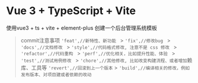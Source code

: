 # Vue 3 + TypeScript + Vite

使用vue3 + ts + vite + element-plus 创建一个后台管理系统模板

> commit注意事项
> `'feat',//新特性、新功能 ` > `'fix',//修改bug ` > `'docs',//文档修改 ` > `'style',//代码格式修改, 注意不是 css 修改 ` > `'refactor',//代码重构 ` > `'perf',//优化相关，比如提升性能、体验 ` > `'test',//测试用例修改 ` > `'chore',//其他修改, 比如改变构建流程、或者增加`赖库、工具等
> `'revert',//回滚到上一个版本` > `'build',//编译相关的修改，例如发布版本、对项目建或者依赖的改动`
